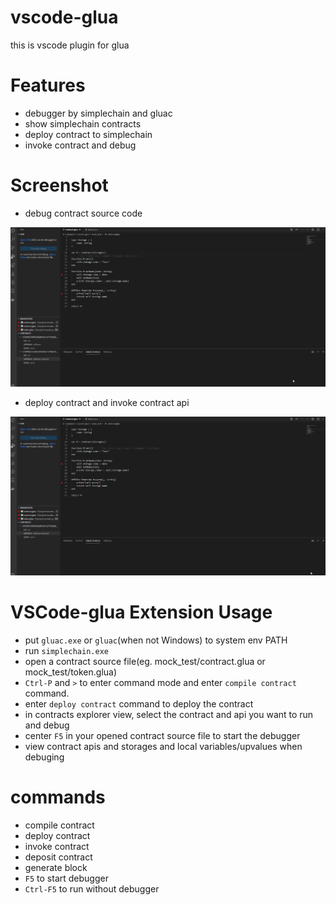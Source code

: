 vscode-glua
===================

this is vscode plugin for glua

# Features

* debugger by simplechain and gluac
* show simplechain contracts
* deploy contract to simplechain
* invoke contract and debug

# Screenshot

* debug contract source code

![alt vscode-glua-debug-contract.gif](./images/vscode-glua-debug-contract.gif)


* deploy contract and invoke contract api

![alt vscode-glua-create-contract.gif](./images/vscode-glua-create-contract.gif)

# VSCode-glua Extension Usage

* put `gluac.exe` or `gluac`(when not Windows) to system env PATH
* run `simplechain.exe`
* open a contract source file(eg. mock_test/contract.glua or mock_test/token.glua)
* `Ctrl-P` and `>` to enter command mode and enter `compile contract` command.
* enter `deploy contract` command to deploy the contract
* in contracts explorer view, select the contract and api you want to run and debug
* center `F5` in your opened contract source file to start the debugger
* view contract apis and storages and local variables/upvalues when debuging

# commands

* compile contract
* deploy contract
* invoke contract
* deposit contract
* generate block
* `F5` to start debugger
* `Ctrl-F5` to run without debugger
